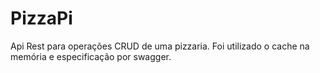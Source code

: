 # PizzaPi
Api Rest para operações CRUD de uma pizzaria. Foi utilizado o cache na memória e especificação por swagger.
